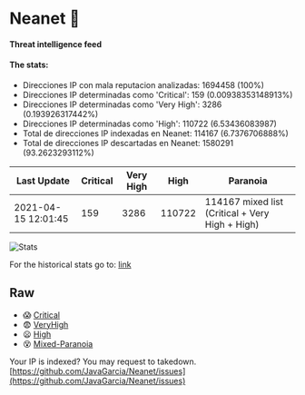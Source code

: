 # Neanet :hocho:
#### Threat intelligence feed
#### The stats:

- Direcciones IP con mala reputacion analizadas: 1694458 (100%)
- Direcciones IP determinadas como 'Critical':  159 (0.00938353148913%)
- Direcciones IP determinadas como 'Very High':  3286 (0.193926317442%)
- Direcciones IP determinadas como 'High':  110722 (6.53436083987)
- Total de direcciones IP indexadas en Neanet:  114167 (6.7376706888%)
- Total de direcciones IP descartadas en Neanet:  1580291 (93.2623293112%)

| Last Update | Critical | Very High | High | Paranoia |
| --- | --- | --- | --- | --- |
| 2021-04-15 12:01:45 | 159 | 3286 | 110722 | 114167 mixed list (Critical + Very High + High)|

![Stats](https://docs.google.com/spreadsheets/d/e/2PACX-1vSnaNMIXVabIpDJjufMlzH7poXnshF3mgd8Is1g9ytUEzVsP5my4Trn8f-xkoLLQ38xpL3HtmUexLo6/pubchart?oid=501124687&format=image)

For the historical stats go to: [link](/stats.csv)
## Raw
- :scream: [Critical](https://raw.githubusercontent.com/JavaGarcia/Neanet/master/blacklists/neanet_critical.txt)
- :fearful: [VeryHigh](https://raw.githubusercontent.com/JavaGarcia/Neanet/master/blacklists/neanet_veryHigh.txtt)
- :frowning: [High](https://raw.githubusercontent.com/JavaGarcia/Neanet/master/blacklists/neanet_high.txt)
- :dizzy_face: [Mixed-Paranoia](https://raw.githubusercontent.com/JavaGarcia/Neanet/master/blacklists/neanet_all.txt)


Your IP is indexed? You may request to takedown. [https://github.com/JavaGarcia/Neanet/issues](https://github.com/JavaGarcia/Neanet/issues)









































































































































































































































































































































































































































































































































































































































































































































































































































































































































































































































































































































































































































































































































































































































































































































































































































































































































































































































































































































































































































































































































































































































































































































































































































































































































































































































































































































































































































































































































































































































































































































































































































































































































































































































































































































































































































































































































































































































































































































































































































































































































































































































































































































































































































































































































































































































































































































































































































































































































































































































































































































































































































































































































































































































































































































































































































































































































































































































